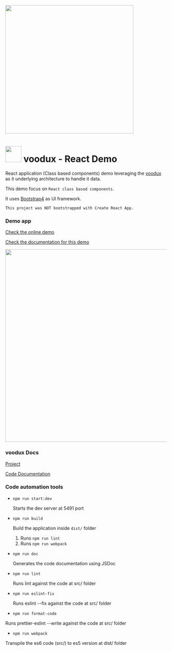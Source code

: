 [<img src="https://i.imgur.com/a856gth.png" width="400" />](https://web2solutions.github.io/voodux/code/index.html)


# <img src="https://avatars3.githubusercontent.com/u/14809007?s=280&v=4" width="50" /> voodux - React Demo

React application (Class based components) demo leveraging the [voodux](https://github.com/web2solutions/voodux) as it underlying architecture to handle it data.

This demo focus on `React class based components`.

It uses [Bootstrap4](https://getbootstrap.com/docs/4.0/getting-started/introduction/) as UI framework.

`This project was NOT bootstrapped with Create React App.`

### Demo app

[Check the online demo](https://voodux-react-class-demo.vercel.app/)

[Check the documentation for this demo](https://web2solutions.github.io/voodux-react-class-demo/)


<img src="https://i.imgur.com/E1u5g6y.png" width="600" />

### voodux Docs

[Project](https://github.com/web2solutions/voodux)

[Code Documentation](https://web2solutions.github.io/voodux/)

### Code automation tools

- `npm run start:dev`

  Starts the dev server at 5491 port

- `npm run build`

  Build the application inside `dist/` folder

  1. Runs `npm run lint`
  2. Runs `npm run webpack`

- `npm run doc`

  Generates the code documentation using JSDoc

- `npm run lint`

  Runs lint against the code at src/ folder

- `npm run eslint-fix`

  Runs eslint --fix against the code at src/ folder

- `npm run format-code`

Runs prettier-eslint --write against the code at src/ folder

- `npm run webpack`

Transpile the es6 code (src/) to es5 version at dist/ folder
